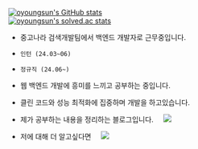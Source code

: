 <!HTML>

[![oyoungsun's GitHub stats](https://github-readme-stats.vercel.app/api?username=oyoungsun&count_private=true&show_icons=true&theme=dracula)](https://github.com/oyoungsun)  
[![oyoungsun's solved.ac stats](https://github-readme-solvedac.hyp3rflow.vercel.app/api/?handle=plusmates)](https://solved.ac/profile/plusmates)

- 중고나라 검색개발팀에서 백엔드 개발자로 근무중입니다.
-     인턴 (24.03~06)
-     정규직 (24.06~)
- 웹 백엔드 개발에 흥미를 느끼고 공부하는 중입니다.
- 클린 코드와 성능 최적화에 집중하며 개발을 하고있습니다.

- 제가 공부하는 내용을 정리하는 블로그입니다. &nbsp;&nbsp;&nbsp; <a href="https://velog.io/@oyoungsun"> 
    <img src="https://img.shields.io/badge/Velog Blog-Dev Blog-1aa4e4?style=flat-square"/></a>
  </a> 
- 저에 대해 더 알고싶다면 &nbsp;&nbsp;&nbsp; <a href="[https://velog.io/@oyoungsun/about](https://velog.io/@oyoungsun/about)"> 
    <img src="https://img.shields.io/badge/Velog Profile-About Me-389e64?style=flat-square"/></a>
  </a> 
